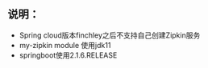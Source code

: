 ## 说明：
* Spring cloud版本finchley之后不支持自己创建Zipkin服务
* my-zipkin module 使用jdk11
* springboot使用2.1.6.RELEASE